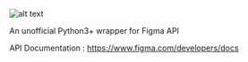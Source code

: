 ![alt text](http://www.iamgregamato.com/img/fp_logo.svg)

An unofficial Python3+ wrapper for Figma API

API Documentation : https://www.figma.com/developers/docs
